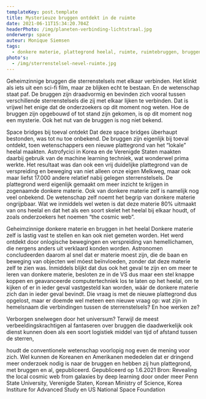 ```yaml
---
templateKey: post.template
title: Mysterieuze bruggen ontdekt in de ruimte
date: 2021-06-11T15:34:20.704Z
headerPhoto: /img/planeten-verbinding-lichtstraal.jpg
onderwerp: space
auteur: Monique Siemsen
tags:
  - donkere materie, plattegrond heelal, ruimte, ruimtebruggen, bruggen
photo's:
  - /img/sterrenstelsel-nevel-ruimte.jpg
---
```

Geheimzinnige bruggen die sterrenstelsels met elkaar verbinden. Het klinkt als iets uit een
sci-fi film, maar ze blijken echt te bestaan. En de wetenschap staat paf.
De bruggen zijn draadvormig en bevinden zich vooral tussen verschillende sterrenstelsels
die zij met elkaar lijken te verbinden. Dat is vrijwel het enige dat de onderzoekers op dit
moment nog weten. Hoe de bruggen zijn opgebouwd of tot stand zijn gekomen, is op dit
moment nog een mysterie. Ook het nut van de bruggen is nog niet bekend.

Space bridges bij toeval ontdekt
Dat deze space bridges überhaupt bestonden, was tot nu toe onbekend. De bruggen zijn
eigenlijk bij toeval ontdekt, toen wetenschappers een nieuwe plattegrond van het “lokale”
heelal maakten. Astrofycici in Korea en de Verenigde Staten maakten daarbij gebruik van
de machine learning techniek, wat wonderwel prima werkte.
Het resultaat was dan ook een vrij duidelijke plattegrond van de verspreiding en beweging
van niet alleen onze eigen Melkweg, maar ook maar liefst 17.000 andere relatief nabij
gelegen sterrenstelsels. De plattegrond werd eigenlijk gemaakt om meer inzicht te krijgen
in zogenaamde donkere materie.
Ook van donkere materie zelf is namelijk nog veel onbekend. De wetenschap zelf noemt
het begrip van donkere materie ongrijpbaar. Wat we inmiddels wel weten is dat deze
materie 80% uitmaakt van ons heelal en dat het als een soort skelet het heelal bij elkaar
houdt, of zoals onderzoekers het noemen “the cosmic web”.

Geheimzinnige donkere materie en bruggen in het heelal
Donkere materie zelf is lastig vast te stellen en kan ook niet gemeten worden. Het werd
ontdekt door onlogische bewegingen en verspreiding van hemellichamen, die nergens
anders uit verklaard konden worden. Astronomen concludeerden daarom al snel dat er
materie moest zijn, die de baan en beweging van objecten wel móest beïnvloeden, zonder
dat deze materie zelf te zien was.
Inmiddels blijkt dat dus ook het geval te zijn en om meer te leren van donkere materie,
besloten ze in de VS dus maar een stel knappe koppen en geavanceerde
computertechniek los te laten op het heelal, om te kijken of er in ieder geval vastgesteld
kan worden, wáár de donkere materie zich dan in ieder geval bevindt.
Die vraag is met de nieuwe plattegrond dus opgelost, maar er doemde wel meteen een
nieuwe vraag op: wat zijn in hemelsnaam die verbindingen tussen de sterrenstelsels? En
hoe werken ze?

Verborgen snelwegen door het universum?
Terwijl de meest verbeeldingskrachtigen al fantaseren over bruggen die daadwerkelijk ook
dienst kunnen doen als een soort logistiek middel van tijd of afstand tussen de sterren,

houdt de conventionele wetenschap voorlopig nog even de mening voor zich. Wel kunnen
de Koreanen en Amerikanen mededelen dat er dringend meer onderzoek nodig is naar de
bruggen en hebben zij hun plattegrond, met bruggen en al, gepubliceerd.
Gepubliceerd op 1.6.2021
Bron: Revealing the local cosmic web from galaxies by deep learning door onder meer Penn State
University, Verenigde Staten, Korean Ministry of Science, Korea Institure for Advanced Study en
US National Space Foundation